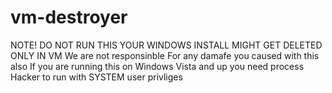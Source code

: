 # vm-destroyer
NOTE! DO NOT RUN THIS YOUR WINDOWS INSTALL MIGHT GET DELETED
ONLY IN VM
We are not responsinble For any damafe you caused with this also If you are running this on Windows Vista and up you need process Hacker to run with SYSTEM user privliges
